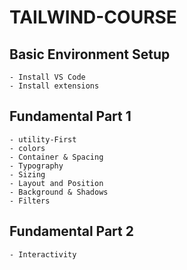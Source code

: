 # TAILWIND-COURSE

## Basic Environment Setup
    - Install VS Code
    - Install extensions

## Fundamental Part 1
    - utility-First
    - colors
    - Container & Spacing
    - Typography
    - Sizing
    - Layout and Position
    - Background & Shadows
    - Filters 

## Fundamental Part 2
    - Interactivity